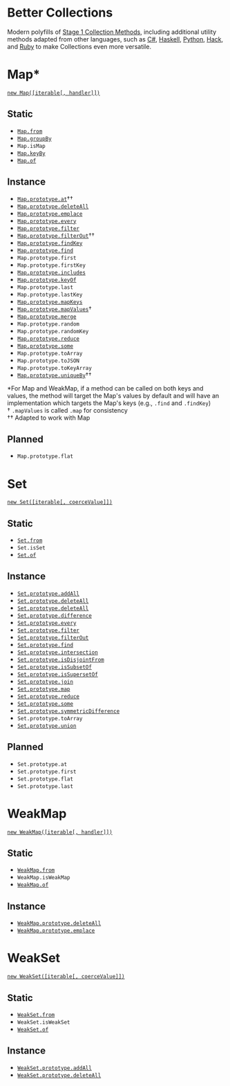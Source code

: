 # Better Collections

Modern polyfills of [Stage 1 Collection Methods](https://github.com/zloirock/core-js#new-collections-methods), including additional utility methods adapted from other languages, such as [C#](https://docs.microsoft.com/en-us/dotnet/api/system.collections.generic.hashset-1?view=net-5.0), [Haskell](http://hackage.haskell.org/package/containers-0.5.10.2/docs/Data-Set.html), [Python](https://docs.python.org/3.6/library/stdtypes.html#set), [Hack](https://docs.hhvm.com/hack/reference/class/HH.Set/), and [Ruby](https://ruby-doc.org/stdlib-2.5.0/libdoc/set/rdoc/Set.html) to make Collections even more versatile.

<!-- markdownlint-disable-next-line -->
# Map\*

[`new Map([iterable[, handler]])`](https://tc39.es/proposal-collection-normalization/#normalization-ops)

## Static

- [`Map.from`](https://tc39.es/proposal-setmap-offrom/#sec-map.from)
- [`Map.groupBy`](https://tc39.es/proposal-collection-methods/#Map.groupBy)
- `Map.isMap`
- [`Map.keyBy`](https://tc39.es/proposal-collection-methods/#Map.keyBy)
- [`Map.of`](https://tc39.es/proposal-setmap-offrom/#sec-map.of)
  
## Instance

- [`Map.prototype.at`](https://tc39.es/proposal-relative-indexing-method/)††
- [`Map.prototype.deleteAll`](https://tc39.es/proposal-collection-methods/#Map.prototype.deleteAll)
- [`Map.prototype.emplace`](https://tc39.es/proposal-upsert/#sec-map.prototype.emplace)
- [`Map.prototype.every`](https://tc39.es/proposal-collection-methods/#Map.prototype.every)
- [`Map.prototype.filter`](https://tc39.es/proposal-collection-methods/#Map.prototype.filter)
- [`Map.prototype.filterOut`](https://github.com/tc39/proposal-array-filtering)††
- [`Map.prototype.findKey`](https://tc39.es/proposal-collection-methods/#Map.prototype.findKey)
- [`Map.prototype.find`](https://tc39.es/proposal-collection-methods/#Map.prototype.find)
- `Map.prototype.first`
- `Map.prototype.firstKey`
- [`Map.prototype.includes`](https://tc39.es/proposal-collection-methods/#Map.prototype.includes)
- [`Map.prototype.keyOf`](https://tc39.es/proposal-collection-methods/#Map.prototype.keyOf)
- `Map.prototype.last`
- `Map.prototype.lastKey`
- [`Map.prototype.mapKeys`](https://tc39.es/proposal-collection-methods/#Map.prototype.mapKeys)
- [`Map.prototype.mapValues`](https://tc39.es/proposal-collection-methods/#Map.prototype.mapValues)†
- [`Map.prototype.merge`](https://tc39.es/proposal-collection-methods/#Map.prototype.merge)
- `Map.prototype.random`
- `Map.prototype.randomKey`
- [`Map.prototype.reduce`](https://tc39.es/proposal-collection-methods/#Map.prototype.reduce)
- [`Map.prototype.some`](https://tc39.es/proposal-collection-methods/#Map.prototype.some)
- `Map.prototype.toArray`
- `Map.prototype.toJSON`
- `Map.prototype.toKeyArray`
- [`Map.prototype.uniqueBy`](https://github.com/tc39/proposal-array-unique)††

\*For Map and WeakMap, if a method can be called on both keys and values, the method will target the Map's values by default and will have an implementation which targets the Map's keys (e.g., `.find` and `.findKey`)  
† `.mapValues` is called `.map` for consistency  
†† Adapted to work with Map

## Planned

- `Map.prototype.flat`

<!-- markdownlint-disable-next-line -->
# Set

[`new Set([iterable[, coerceValue]])`](https://tc39.es/proposal-collection-normalization/#normalization-ops)

<!-- markdownlint-disable-next-line -->
## Static

- [`Set.from`](https://tc39.es/proposal-setmap-offrom/#sec-set.from)
- `Set.isSet`
- [`Set.of`](https://tc39.es/proposal-setmap-offrom/#sec-set.of)

<!-- markdownlint-disable-next-line -->
## Instance

- [`Set.prototype.addAll`](https://tc39.es/proposal-collection-methods/#Set.prototype.addAll)
- [`Set.prototype.deleteAll`](https://tc39.es/proposal-collection-methods/#Set.prototype.deleteAll)
- [`Set.prototype.deleteAll`](https://tc39.es/proposal-collection-methods/#Set.prototype.deleteAll)
- [`Set.prototype.difference`](https://tc39.es/proposal-set-methods/#Set.prototype.difference)
- [`Set.prototype.every`](https://tc39.es/proposal-collection-methods/#Set.prototype.every)
- [`Set.prototype.filter`](https://tc39.es/proposal-collection-methods/#Set.prototype.filter)
- [`Set.prototype.filterOut`](https://github.com/tc39/proposal-array-filtering)
- [`Set.prototype.find`](https://tc39.es/proposal-collection-methods/#Set.prototype.find)
- [`Set.prototype.intersection`](https://tc39.es/proposal-set-methods/#Set.prototype.intersection)
- [`Set.prototype.isDisjointFrom`](https://tc39.es/proposal-set-methods/#Set.prototype.isDisjointFrom)
- [`Set.prototype.isSubsetOf`](https://tc39.es/proposal-set-methods/#Set.prototype.isSubsetOf)
- [`Set.prototype.isSupersetOf`](https://tc39.es/proposal-set-methods/#Set.prototype.isSupersetOf)
- [`Set.prototype.join`](https://tc39.es/proposal-collection-methods/#Set.prototype.join)
- [`Set.prototype.map`](https://tc39.es/proposal-collection-methods/#Set.prototype.map)
- [`Set.prototype.reduce`](https://tc39.es/proposal-collection-methods/#Set.prototype.reduce)
- [`Set.prototype.some`](https://tc39.es/proposal-collection-methods/#Set.prototype.some)
- [`Set.prototype.symmetricDifference`](https://tc39.es/proposal-set-methods/#Set.prototype.symmetricDifference)
- `Set.prototype.toArray`
- [`Set.prototype.union`](https://tc39.es/proposal-set-methods/#Set.prototype.union)

<!-- markdownlint-disable-next-line -->
## Planned

- `Set.prototype.at`
- `Set.prototype.first`
- `Set.prototype.flat`
- `Set.prototype.last`
  
<!-- markdownlint-disable-next-line -->
# WeakMap

[`new WeakMap([iterable[, handler]])`](https://tc39.es/proposal-collection-normalization/#normalization-ops)

<!-- markdownlint-disable-next-line -->
## Static

- [`WeakMap.from`](https://tc39.es/proposal-setmap-offrom/#sec-weakmap.from)
- `WeakMap.isWeakMap`
- [`WeakMap.of`](https://tc39.es/proposal-setmap-offrom/#sec-weakmap.of)

<!-- markdownlint-disable-next-line -->
## Instance

- [`WeakMap.prototype.deleteAll`](https://tc39.es/proposal-collection-methods/#WeakMap.prototype.deleteAll)
- [`WeakMap.prototype.emplace`](https://tc39.es/proposal-upsert/#sec-weakmap.prototype.emplace)

<!-- markdownlint-disable-next-line -->
# WeakSet

[`new WeakSet([iterable[, coerceValue]])`](https://tc39.es/proposal-collection-normalization/#normalization-ops)

<!-- markdownlint-disable-next-line -->
## Static

- [`WeakSet.from`](https://tc39.es/proposal-setmap-offrom/#sec-weakset.from)
- `WeakSet.isWeakSet`
- [`WeakSet.of`](https://tc39.es/proposal-setmap-offrom/#sec-weakset.of)

<!-- markdownlint-disable-next-line -->
## Instance

- [`WeakSet.prototype.addAll`](https://tc39.es/proposal-collection-methods/#WeakSet.prototype.addAll)
- [`WeakSet.prototype.deleteAll`](https://tc39.es/proposal-collection-methods/#WeakSet.prototype.deleteAll)

